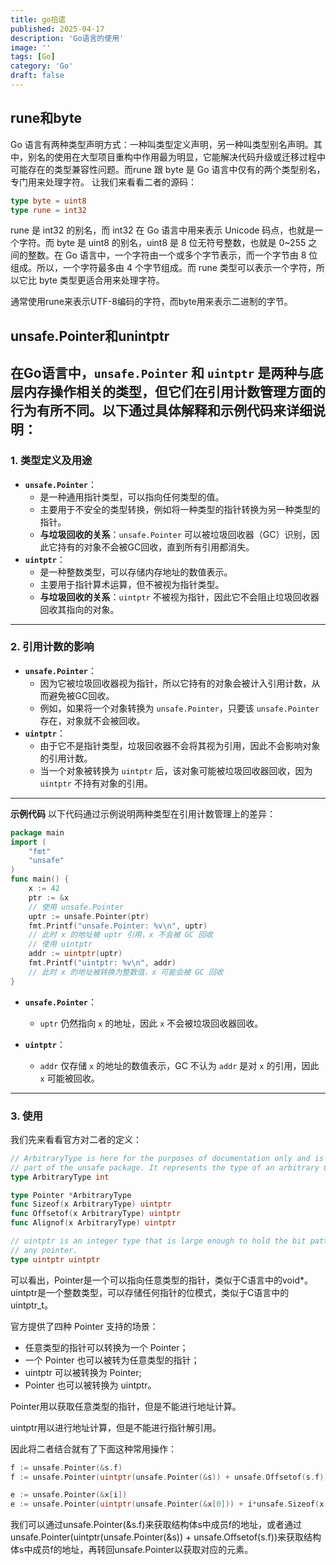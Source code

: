 ```yaml
---
title: go拾遗
published: 2025-04-17
description: 'Go语言的使用'
image: ''
tags: [Go]
category: 'Go'
draft: false 
---
```

## rune和byte
Go 语言有两种类型声明方式：一种叫类型定义声明，另一种叫类型别名声明。其中，别名的使用在大型项目重构中作用最为明显，它能解决代码升级或迁移过程中可能存在的类型兼容性问题。而rune 跟 byte 是 Go 语言中仅有的两个类型别名，专门用来处理字符。
让我们来看看二者的源码：
```go
type byte = uint8
type rune = int32
```
rune 是 int32 的别名，而 int32 在 Go 语言中用来表示 Unicode 码点，也就是一个字符。而 byte 是 uint8 的别名，uint8 是 8 位无符号整数，也就是 0~255 之间的整数。在 Go 语言中，一个字符由一个或多个字节表示，而一个字节由 8 位组成。所以，一个字符最多由 4 个字节组成。而 rune 类型可以表示一个字符，所以它比 byte 类型更适合用来处理字符。

通常使用rune来表示UTF-8编码的字符，而byte用来表示二进制的字节。

## unsafe.Pointer和unintptr
在Go语言中，`unsafe.Pointer` 和 `uintptr` 是两种与底层内存操作相关的类型，但它们在引用计数管理方面的行为有所不同。以下通过具体解释和示例代码来详细说明：
---
### 1. **类型定义及用途**
- **`unsafe.Pointer`**：
  - 是一种通用指针类型，可以指向任何类型的值。
  - 主要用于不安全的类型转换，例如将一种类型的指针转换为另一种类型的指针。
  - **与垃圾回收的关系**：`unsafe.Pointer` 可以被垃圾回收器（GC）识别，因此它持有的对象不会被GC回收，直到所有引用都消失。
- **`uintptr`**：
  - 是一种整数类型，可以存储内存地址的数值表示。
  - 主要用于指针算术运算，但不被视为指针类型。
  - **与垃圾回收的关系**：`uintptr` 不被视为指针，因此它不会阻止垃圾回收器回收其指向的对象。
---
### 2. **引用计数的影响**
- **`unsafe.Pointer`**：
  - 因为它被垃圾回收器视为指针，所以它持有的对象会被计入引用计数，从而避免被GC回收。
  - 例如，如果将一个对象转换为 `unsafe.Pointer`，只要该 `unsafe.Pointer` 存在，对象就不会被回收。
- **`uintptr`**：
  - 由于它不是指针类型，垃圾回收器不会将其视为引用，因此不会影响对象的引用计数。
  - 当一个对象被转换为 `uintptr` 后，该对象可能被垃圾回收器回收，因为 `uintptr` 不持有对象的引用。
---
**示例代码**
以下代码通过示例说明两种类型在引用计数管理上的差异：
```go
package main
import (
    "fmt"
    "unsafe"
)
func main() {
    x := 42
    ptr := &x
    // 使用 unsafe.Pointer
    uptr := unsafe.Pointer(ptr)
    fmt.Printf("unsafe.Pointer: %v\n", uptr)
    // 此时 x 的地址被 uptr 引用，x 不会被 GC 回收
    // 使用 uintptr
    addr := uintptr(uptr)
    fmt.Printf("uintptr: %v\n", addr)
    // 此时 x 的地址被转换为整数值，x 可能会被 GC 回收
}
```
- **`unsafe.Pointer`**：
  - `uptr` 仍然指向 `x` 的地址，因此 `x` 不会被垃圾回收器回收。
  
- **`uintptr`**：
  - `addr` 仅存储 `x` 的地址的数值表示，GC 不认为 `addr` 是对 `x` 的引用，因此 `x` 可能被回收。
---

### 3. **使用**
我们先来看看官方对二者的定义：
```go
// ArbitraryType is here for the purposes of documentation only and is not actually
// part of the unsafe package. It represents the type of an arbitrary Go expression.
type ArbitraryType int

type Pointer *ArbitraryType
func Sizeof(x ArbitraryType) uintptr
func Offsetof(x ArbitraryType) uintptr
func Alignof(x ArbitraryType) uintptr

// uintptr is an integer type that is large enough to hold the bit pattern of
// any pointer.
type uintptr uintptr
```

可以看出，Pointer是一个可以指向任意类型的指针，类似于C语言中的void*。uintptr是一个整数类型，可以存储任何指针的位模式，类似于C语言中的uintptr_t。

官方提供了四种 Pointer 支持的场景：

- 任意类型的指针可以转换为一个 Pointer；
- 一个 Pointer 也可以被转为任意类型的指针；
- uintptr 可以被转换为 Pointer;
- Pointer 也可以被转换为 uintptr。

Pointer用以获取任意类型的指针，但是不能进行地址计算。

uintptr用以进行地址计算，但是不能进行指针解引用。

因此将二者结合就有了下面这种常用操作：
```go
f := unsafe.Pointer(&s.f) 
f := unsafe.Pointer(uintptr(unsafe.Pointer(&s)) + unsafe.Offsetof(s.f))

e := unsafe.Pointer(&x[i])
e := unsafe.Pointer(uintptr(unsafe.Pointer(&x[0])) + i*unsafe.Sizeof(x[0]))
```
我们可以通过unsafe.Pointer(&s.f)来获取结构体s中成员f的地址，或者通过unsafe.Pointer(uintptr(unsafe.Pointer(&s)) + unsafe.Offsetof(s.f))来获取结构体s中成员f的地址，再转回unsafe.Pointer以获取对应的元素。